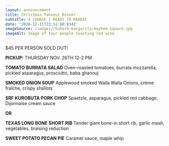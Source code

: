 ```yaml
---
layout: announcement
title: Christmas Takeout Dinner
subtitle: 4 COURSE | READY TO REHEAT
date: '2020-12-11T23:52:00.834Z'
imageSource: /images/rhubarb-margarita-mayhem-square.jpg
imageAlt: Image of four people toasting red wine
---
```

$45 PER PERSON SOLD OUT!

**PICKUP:** THURSDAY NOV. 26TH 12-2 PM

**TOMATO BURRATA SALAD**
Oven-roasted tomatoes, burrata mozzarella, pickled asparagus, prosciutto, baba ghanouj

**SMOKED ONION SOUP**
Applewood smoked Walla Walla Onions, crème fraîche, crispy shallots

**SRF KUROBUTA PORK CHOP**
Spaetzle, asparagus, pickled red cabbage, Dijonnaise cream sauce

**OR**

**TEXAS LONG BONE SHORT RIB**
Tender giant bone-in short rib, garlic mash, vegetables, braising reduction

**SWEET POTATO PECAN PIE**
Caramel sauce, maple whip


  <!-- <ul className="special-menu">
                  <li>
                    <strong>TOMATO BURRATA SALAD</strong>
                    <p>
                      Oven-roasted tomatoes, burrata mozzarella, pickled
                      asparagus, prosciutto, baba ghanouj
                    </p>
                  </li>
                  <li>
                    <strong>SMOKED ONION SOUP</strong>
                    <p>
                      Applewood smoked Walla Walla Onions, crème fraîche, crispy
                      shallots
                    </p>
                  </li>
                  <li>
                    <strong>SRF KUROBUTA PORK CHOP</strong>
                    <p>
                      Spaetzle, asparagus, pickled red cabbage, Dijonnaise cream
                      sauce
                    </p>
                    <b>OR</b>
                    <br />
                    <br />
                    <strong>TEXAS LONG BONE SHORT RIB</strong>
                    <p>
                      Tender giant bone-in short rib, garlic mash, vegetables, braising reduction
                    </p>
                  </li>
                  <li>
                    <strong>SWEET POTATO PECAN PIE</strong>
                    <p>Caramel sauce, maple whip</p>
                  </li>
                </ul> -->
